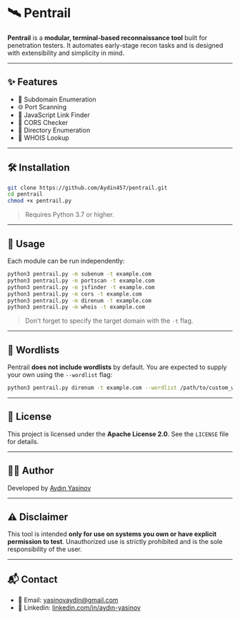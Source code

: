 # 🛰️ Pentrail

**Pentrail** is a **modular, terminal-based reconnaissance tool** built for penetration testers. It automates early-stage recon tasks and is designed with extensibility and simplicity in mind.

---

## ✨ Features

- 🔎 Subdomain Enumeration
- 🌐 Port Scanning
- 📜 JavaScript Link Finder
- 🧪 CORS Checker
- 📁 Directory Enumeration
- 👤 WHOIS Lookup

---

## 🛠️ Installation

```bash
git clone https://github.com/Aydin457/pentrail.git
cd pentrail
chmod +x pentrail.py
```

> Requires Python 3.7 or higher.

---

## 🚀 Usage

Each module can be run independently:

```bash
python3 pentrail.py -m subenum -t example.com
python3 pentrail.py -m portscan -t example.com
python3 pentrail.py -m jsfinder -t example.com
python3 pentrail.py -m cors -t example.com
python3 pentrail.py -m direnum -t example.com
python3 pentrail.py -m whois -t example.com
```

> Don’t forget to specify the target domain with the `-t` flag.

---

## 📂 Wordlists

Pentrail **does not include wordlists** by default. You are expected to supply your own using the `--wordlist` flag:

```bash
python3 pentrail.py direnum -t example.com --wordlist /path/to/custom_wordlist.txt
```

---

## 📄 License

This project is licensed under the **Apache License 2.0**. See the `LICENSE` file for details.

---

## 👨‍💻 Author

Developed by [Aydın Yasinov](https://github.com/Aydin457)

---

## ⚠️ Disclaimer

This tool is intended **only for use on systems you own or have explicit permission to test**. Unauthorized use is strictly prohibited and is the sole responsibility of the user.

---

## 📬 Contact

- 📧 Email: yasinovaydin@gmail.com  
- 🔗 Linkedin: [linkedin.com/in/aydın-yasinov](https://www.linkedin.com/in/aydın-yasinov/)
